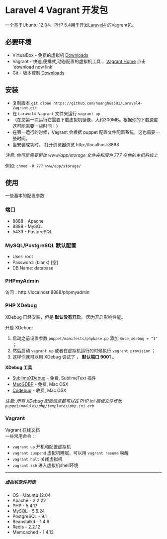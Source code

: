 # Laravel 4 Vagrant 开发包

一个基于Ubuntu 12.04、PHP 5.4用于开发[Laravel4](http://laravel.com/docs) 的Vagrant包。

## 必要环境

* VirtualBox - 免费的虚拟机 [Downloads](https://www.virtualbox.org/wiki/Downloads)
* Vagrant - 快速,便携式,动态配置的虚拟机工具 ，[Vagrant Home](https://www.vagrantup.com) 点击 'download now link'
* Git - 版本控制 [Downloads](http://git-scm.com/downloads)

## 安装

* 复制版本  `git clone https://github.com/huanghua581/Laravel4-Vagrant.git`
* 在 `Laravel4-Vagrant` 文件夹运行 `vagrant up` 
* （在您第一次运行它需要下载虚拟机镜像，大约300MB。根据你的下载速度这可能需要一些时间！）
* 在第一运行的时候，Vagrant 会根据 puppet 配置文件配置系统，这也需要一些时间。
* 当安装成功时， 打开浏览器浏览 http://localhost:8888 

*注意: 你可能需要更改 www/app/storage 文件夹权限为 777 在你的主机系统上* 

例如: `chmod -R 777 www/app/storage/`

## 使用

一些基本的配置参数

### 端口

* 8888 - Apache
* 8889 - MySQL 
* 5433 - PostgreSQL


### MySQL/PostgreSQL 默认配置

* User: root
* Password: (blank) [空]
* DB Name: database


### PHPmyAdmin

访问：http://localhost:8888/phpmyadmin

### PHP XDebug

XDebug 已经安装，但是 **默认没有开启**， 因为开启影响性能。

开启 XDebug:

1. 启动之前设置参数 `puppet/manifests/phpbase.pp` 添加 `$use_xdebug = "1"` ；
2. 然后启动 `vagrant up` 或者在虚拟机运行的时候执行 `vagrant provision` ；
3. 这样你就可以用 XDebug 调试了 ， **默认端口 9001** 。

**XDebug 工具**

* [SublimeXDebug](https://github.com/Kindari/SublimeXdebug) - 免费, SublimeText 插件
* [MacGDBP](http://www.bluestatic.org/software/macgdbp/) - 免费, Mac OSX
* [Codebug](http://www.codebugapp.com/) - 收费, Mac OSX


_注意: 所有 XDebug 配置信息都可以在 PHP.ini 模板文件修改 `puppet/modules/php/templates/php.ini.erb`_

### Vagrant

Vagrant [在线文档](http://vagrantup.com/v1/docs/index.html)  
一些常用命令 : 

* `vagrant up` 开机和配置虚拟机
* `vagrant suspend` 虚拟机睡眠，可以用 `vagrant resume` 唤醒
* `vagrant halt` 关闭虚拟机
* `vagrant ssh`  进入虚拟机shell环境

----
##### 虚拟机软件列表 #####

* OS     - Ubuntu 12.04
* Apache - 2.2.22
* PHP    - 5.4.17
* MySQL  - 5.5.24
* PostgreSQL - 9.1
* Beanstalkd - 1.4.6
* Redis - 2.2.12
* Memcached - 1.4.13
